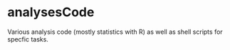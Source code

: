 analysesCode
============

Various analysis code (mostly statistics with R) as well as shell scripts for specfic tasks.
